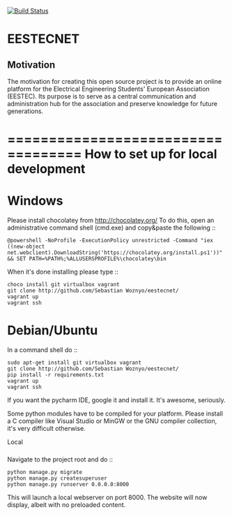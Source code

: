 [![Build Status](https://travis-ci.org/arpheno/eestecnet.svg?branch=green)](https://travis-ci.org/arpheno/eestecnet)
# EESTECNET

## Motivation

The motivation for creating this open source project is to provide an online platform for the
Electrical Engineering Students' European Association (EESTEC). Its purpose is to serve
as a central communication and administration hub for the association and preserve knowledge for
future generations.

===================================
How to set up for local development
===================================

Windows
=======
Please install chocolatey from http://chocolatey.org/
To do this, open an administrative command shell (cmd.exe) and copy&paste the following ::

    @powershell -NoProfile -ExecutionPolicy unrestricted -Command "iex ((new-object net.webclient).DownloadString('https://chocolatey.org/install.ps1'))" && SET PATH=%PATH%;%ALLUSERSPROFILE%\chocolatey\bin

When it's done installing please type ::

    choco install git virtualbox vagrant
    git clone http://github.com/Sebastian Woznyo/eestecnet/
    vagrant up
    vagrant ssh


Debian/Ubuntu
=============

In a command shell do ::

    sudo apt-get install git virtualbox vagrant
    git clone http://github.com/Sebastian Woznyo/eestecnet/
    pip install -r requirements.txt
    vagrant up
    vagrant ssh


If you want the pycharm IDE, google it and install it. It's awesome, seriously.

Some python modules have to be compiled for your platform. Please install a C compiler like
Visual Studio or MinGW or the GNU compiler collection, it's very difficult otherwise.


Local
#####
Navigate to the project root and do ::

    python manage.py migrate
    python manage.py createsuperuser
    python manage.py runserver 0.0.0.0:8000

This will launch a local webserver on port 8000.
The website will now display, albeit with no preloaded content.
